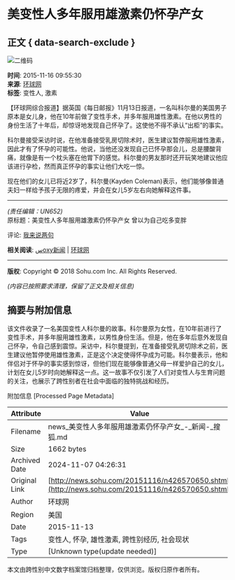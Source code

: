 # 美变性人多年服用雄激素仍怀孕产女

## 正文 { data-search-exclude }


![二维码](https://s1.rr.itc.cn/qrcode/m/n/426570650.png)

**时间**: 2015-11-16 09:55:30  
**来源**: [环球网](https://health.huanqiu.com/health_news/2015-11/7985297.html)  
**标签**: 变性人, 激素  

【环球网综合报道】据英国《每日邮报》11月13日报道，一名叫科尔曼的美国男子原本是女儿身，他在10年前做了变性手术，并多年服用雄性激素。在他以男性的身份生活了十年后，却惊讶地发现自己怀孕了。这使他不得不承认“出柜”的事实。

科尔曼接受采访时说，在他准备接受乳房切除术时，医生建议暂停服用雄性激素，因此才有了怀孕的可能性。他说，当他还没发现自己已怀孕那会儿，总是腰酸背痛，就像是有一个枕头塞在他胃下的感觉。科尔曼的男友那时还开玩笑地建议他应该进行孕检，然而真正怀孕的事实让他们大吃一惊。

现在他们的女儿已将近2岁了，科尔曼(Kayden Coleman)表示，他们能够像普通夫妇一样给予孩子无限的疼爱，并会在女儿5岁左右向她解释这件事。

---

*(责任编辑：UN652)*  
原标题：美变性人多年服用雄激素仍怀孕产女 曾以为自己吃多变胖

评论: [我来说两句](https://pinglun.sohu.com/s426570650.html)  

**相关阅读**: [سоху新闻](https://news.sohu.com/20151116/n426570650.shtml) | [环球网](https://health.huanqiu.com/health_news/2015-11/7985297.html)  

---

**版权**: Copyright © 2018 Sohu.com Inc. All Rights Reserved.  

*(内容已按照要求清理，保留了正文及相关信息)*

## 摘要与附加信息

<!-- tcd_abstract -->
该文件收录了一名美国变性人科尔曼的故事。科尔曼原为女性，在10年前进行了变性手术，并多年服用雄性激素，以男性身份生活。但是，他在多年后意外发现自己怀孕，令自己感到震惊。采访中，科尔曼提到，在准备接受乳房切除术之前，医生建议他暂停使用雄性激素，正是这个决定使得怀孕成为可能。科尔曼表示，他和伴侣对于怀孕的事实感到惊讶，但他们现在能够像普通父母一样爱护自己的女儿，计划在女儿5岁时向她解释这一点。这一故事不仅引发了人们对变性人与生育问题的关注，也展示了跨性别者在社会中面临的独特挑战和经历。
<!-- tcd_abstract_end -->

附加信息 [Processed Page Metadata]

| Attribute       | Value                                  |
|-----------------|----------------------------------------|
| Filename        | news_美变性人多年服用雄激素仍怀孕产女_-_新闻-_搜狐.md                             |
| Size            | 1662 bytes                           |
| Archived Date   | 2024-11-07 04:26:31                             |
| Original Link   | [http://news.sohu.com/20151116/n426570650.shtml](http://news.sohu.com/20151116/n426570650.shtml)                       |
| Author          | 环球网                               |
| Region          | 美国                               |
| Date            | 2015-11-13                                 |
| Tags            | 变性人, 怀孕, 雄性激素, 跨性别经历, 社会现状                                 |
| Type            | [Unknown type(update needed)]                                 |
<!-- tcd_table_end -->

本文由跨性别中文数字档案馆归档整理，仅供浏览。版权归原作者所有。
